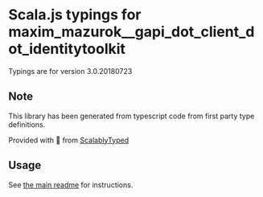 
# Scala.js typings for maxim_mazurok__gapi_dot_client_dot_identitytoolkit

Typings are for version 3.0.20180723



## Note
This library has been generated from typescript code from first party type definitions.

Provided with :purple_heart: from [ScalablyTyped](https://github.com/oyvindberg/ScalablyTyped)

## Usage
See [the main readme](../../readme.md) for instructions.


